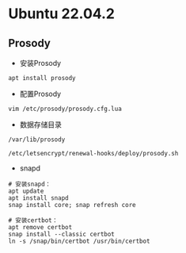 # Ubuntu 22.04.2

## Prosody

+ 安装Prosody

```
apt install prosody
```

+ 配置Prosody

```
vim /etc/prosody/prosody.cfg.lua
```

+ 数据存储目录

```
/var/lib/prosody
```

```
/etc/letsencrypt/renewal-hooks/deploy/prosody.sh
```


+ snapd

```
# 安装snapd：
apt update
apt install snapd
snap install core; snap refresh core

# 安装certbot：
apt remove certbot
snap install --classic certbot
ln -s /snap/bin/certbot /usr/bin/certbot
```







































